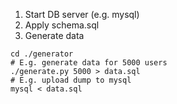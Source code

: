 1. Start DB server (e.g. mysql)
2. Apply schema.sql
3. Generate data 
```
cd ./generator
# E.g. generate data for 5000 users
./generate.py 5000 > data.sql
# E.g. upload dump to mysql
mysql < data.sql
```